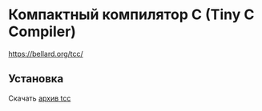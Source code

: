 # Компактный компилятор C (Tiny C Compiler)
https://bellard.org/tcc/  

## Установка
Скачать [архив tcc](https://web.archive.org/web/20200227013749/http://download-mirror.savannah.gnu.org/releases/tinycc/tcc-0.9.27-win32-bin.zip)
